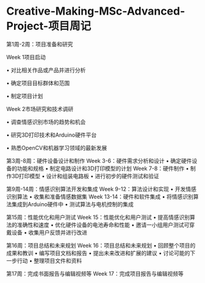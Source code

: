 # Creative-Making-MSc-Advanced-Project-项目周记

第1周-2周：项目准备和研究

Week 1项目启动

•	对比相关作品或产品并进行分析

•	确定项目目标群体和范围

•	制定项目计划

Week 2市场研究和技术调研

•	调查情感识别市场的趋势和机会

•	研究3D打印技术和Arduino硬件平台

•	熟悉OpenCV和机器学习领域的最新发展

第3周-8周：硬件设备设计和制作
Week 3-6：硬件需求分析和设计
•	确定硬件设备的功能和规格
•	制定电路设计和3D打印模型的计划
Week 7-8：硬件制作
•	制作3D打印模型
•	设计和组装电路板
•	进行初步的硬件测试和验证

第9周-14周：情感识别算法开发和集成
Week 9-12：算法设计和实现
•	开发情感识别算法
•	收集和准备情感数据集
Week 13-14：硬件和软件集成
•	将情感识别算法集成到Arduino硬件中
•	测试算法与电机控制的集成

第15周：性能优化和用户测试
Week 15：性能优化和用户测试
•	提高情感识别算法的准确性和速度
•	优化硬件设备的电池寿命和性能
•	邀请一小组用户测试可穿戴设备
•	收集用户反馈并进行改进

第16周：项目总结和未来规划
Week 16：项目总结和未来规划
•	回顾整个项目的成果和教训
•	编写项目文档和报告
•	提出未来改进和扩展的建议
•	讨论可能的下一步行动
•	整理项目文件和资料

第17周：完成书面报告与编辑视频等
Week 17：完成项目报告与编辑视频等
